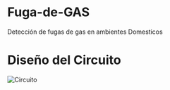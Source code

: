# Fuga-de-GAS
Detección de fugas de gas en ambientes Domesticos

# Diseño del Circuito
![Circuito](https://user-images.githubusercontent.com/86445664/127233965-b837fa46-a5a9-4ebf-8739-b3b4c2b028e8.JPG)



